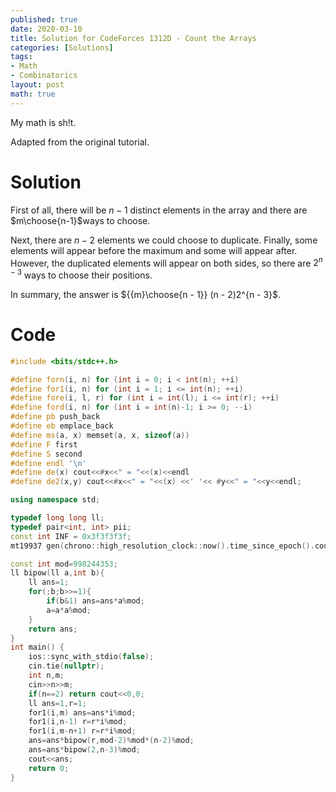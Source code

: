 ```yaml
---
published: true
date: 2020-03-10
title: Solution for CodeForces 1312D - Count the Arrays
categories: [Solutions]
tags: 
- Math
- Combinatorics
layout: post
math: true
---
```

My math is sh!t.

Adapted from the original tutorial.

# Solution
First of all, there will be $n-1$ distinct elements in the array and there are $m\choose{n-1}$ways to choose.

Next, there are $n-2$ elements we could choose to duplicate. Finally, some elements will appear before the maximum and some will appear after. However, the duplicated elements will appear on both sides, so there are $2^{n-3}$ ways to choose their positions.

In summary, the answer is ${{m}\choose{n - 1}} (n - 2)2^{n - 3}$.
# Code
```cpp
#include <bits/stdc++.h>

#define forn(i, n) for (int i = 0; i < int(n); ++i)
#define for1(i, n) for (int i = 1; i <= int(n); ++i)
#define fore(i, l, r) for (int i = int(l); i <= int(r); ++i)
#define ford(i, n) for (int i = int(n)-1; i >= 0; --i)
#define pb push_back
#define eb emplace_back
#define ms(a, x) memset(a, x, sizeof(a))
#define F first
#define S second
#define endl '\n'
#define de(x) cout<<#x<<" = "<<(x)<<endl
#define de2(x,y) cout<<#x<<" = "<<(x) <<' '<< #y<<" = "<<y<<endl;

using namespace std;

typedef long long ll;
typedef pair<int, int> pii;
const int INF = 0x3f3f3f3f;
mt19937 gen(chrono::high_resolution_clock::now().time_since_epoch().count());

const int mod=998244353;
ll bipow(ll a,int b){
	ll ans=1;
	for(;b;b>>=1){
		if(b&1) ans=ans*a%mod;
		a=a*a%mod;
	}
	return ans;
}
int main() {
    ios::sync_with_stdio(false);
    cin.tie(nullptr);
	int n,m;
	cin>>n>>m;
	if(n==2) return cout<<0,0;
	ll ans=1,r=1;
	for1(i,m) ans=ans*i%mod;
	for1(i,n-1) r=r*i%mod;
	for1(i,m-n+1) r=r*i%mod;
	ans=ans*bipow(r,mod-2)%mod*(n-2)%mod;
	ans=ans*bipow(2,n-3)%mod;
	cout<<ans;
    return 0;
}
```
